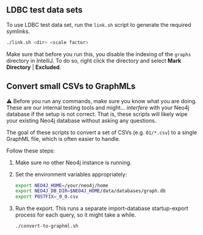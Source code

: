 ## LDBC test data sets

To use LDBC test data set, run the `link.sh` script to generate the required symlinks.

```bash
./link.sh <dir> <scale factor>
```

Make sure that before you run this, you disable the indexing of the `graphs` directory in IntelliJ. To do so, right click the directory and select **Mark Directory** | **Excluded**.

## Convert small CSVs to GraphMLs

:warning: Before you run any commands, make sure you know what you are doing. These are our internal testing tools and might... _interfere_ with your Neo4j database if the setup is not correct. That is, these scripts will likely wipe your existing Neo4j database without asking any questions.

The goal of these scripts to convert a set of CSVs (e.g. `01/*.csv`) to a single GraphML file, which is often easier to handle.

Follow these steps:

1. Make sure no other Neo4j instance is running.

1. Set the environment variables appropriately:

   ```bash
   export NEO4J_HOME=/your/neo4j/home
   export NEO4J_DB_DIR=$NEO4J_HOME/data/databases/graph.db
   export POSTFIX=_0_0.csv
   ```

1. Run the export. This runs a separate import-database startup-export process for each query, so it might take a while.

   ```bash
   ./convert-to-graphml.sh
   ```
